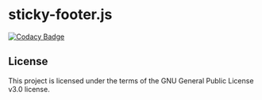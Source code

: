 # sticky-footer.js

[![Codacy Badge](https://api.codacy.com/project/badge/Grade/fc77f05e8d0743729ef31d7da9e09ed6)](https://www.codacy.com/app/jahidulpabelislam/sticky-footer.js?utm_source=github.com&amp;utm_medium=referral&amp;utm_content=jahidulpabelislam/sticky-footer.js&amp;utm_campaign=Badge_Grade)

## License

This project is licensed under the terms of the GNU General Public License v3.0 license.